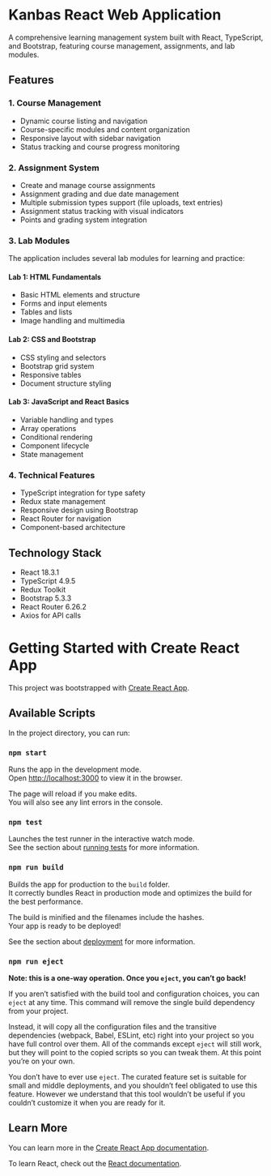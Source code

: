 # Kanbas React Web Application

A comprehensive learning management system built with React, TypeScript, and Bootstrap, featuring course management, assignments, and lab modules.

## Features

### 1. Course Management

- Dynamic course listing and navigation
- Course-specific modules and content organization
- Responsive layout with sidebar navigation
- Status tracking and course progress monitoring

### 2. Assignment System

- Create and manage course assignments
- Assignment grading and due date management
- Multiple submission types support (file uploads, text entries)
- Assignment status tracking with visual indicators
- Points and grading system integration

### 3. Lab Modules

The application includes several lab modules for learning and practice:

#### Lab 1: HTML Fundamentals

- Basic HTML elements and structure
- Forms and input elements
- Tables and lists
- Image handling and multimedia

#### Lab 2: CSS and Bootstrap

- CSS styling and selectors
- Bootstrap grid system
- Responsive tables
- Document structure styling

#### Lab 3: JavaScript and React Basics

- Variable handling and types
- Array operations
- Conditional rendering
- Component lifecycle
- State management

### 4. Technical Features

- TypeScript integration for type safety
- Redux state management
- Responsive design using Bootstrap
- React Router for navigation
- Component-based architecture

## Technology Stack

- React 18.3.1
- TypeScript 4.9.5
- Redux Toolkit
- Bootstrap 5.3.3
- React Router 6.26.2
- Axios for API calls

# Getting Started with Create React App

This project was bootstrapped with [Create React App](https://github.com/facebook/create-react-app).

## Available Scripts

In the project directory, you can run:

### `npm start`

Runs the app in the development mode.\
Open [http://localhost:3000](http://localhost:3000) to view it in the browser.

The page will reload if you make edits.\
You will also see any lint errors in the console.

### `npm test`

Launches the test runner in the interactive watch mode.\
See the section about [running tests](https://facebook.github.io/create-react-app/docs/running-tests) for more information.

### `npm run build`

Builds the app for production to the `build` folder.\
It correctly bundles React in production mode and optimizes the build for the best performance.

The build is minified and the filenames include the hashes.\
Your app is ready to be deployed!

See the section about [deployment](https://facebook.github.io/create-react-app/docs/deployment) for more information.

### `npm run eject`

**Note: this is a one-way operation. Once you `eject`, you can’t go back!**

If you aren’t satisfied with the build tool and configuration choices, you can `eject` at any time. This command will remove the single build dependency from your project.

Instead, it will copy all the configuration files and the transitive dependencies (webpack, Babel, ESLint, etc) right into your project so you have full control over them. All of the commands except `eject` will still work, but they will point to the copied scripts so you can tweak them. At this point you’re on your own.

You don’t have to ever use `eject`. The curated feature set is suitable for small and middle deployments, and you shouldn’t feel obligated to use this feature. However we understand that this tool wouldn’t be useful if you couldn’t customize it when you are ready for it.

## Learn More

You can learn more in the [Create React App documentation](https://facebook.github.io/create-react-app/docs/getting-started).

To learn React, check out the [React documentation](https://reactjs.org/).
